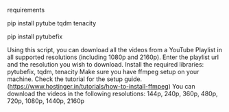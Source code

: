 requirements

pip install pytube tqdm tenacity

pip install pytubefix

Using this script, you can download all the videos from a YouTube Playlist in all supported resolutions (including 1080p and 2160p).
Enter the playlist url and the resolution you wish to download.
Install the required libraries: pytubefix, tqdm, tenacity
Make sure you have ffmpeg setup on your machine. Check the tutorial for the setup guide.(https://www.hostinger.in/tutorials/how-to-install-ffmpeg)
You can download the videos in the following resolutions: 144p, 240p, 360p, 480p, 720p, 1080p, 1440p, 2160p
